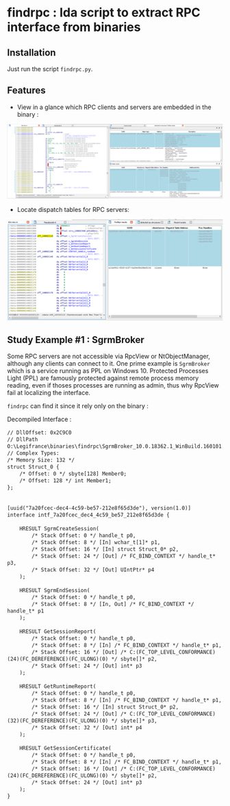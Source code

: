 findrpc : Ida script to extract RPC interface from binaries
=============================================================

Installation
------------

Just run the script `findrpc.py`.


Features
------------

* View in a glance which RPC clients and servers are embedded in the binary :

![](screenshot/sgrm_broker.PNG)

* Locate dispatch tables for RPC servers:

![](screenshot/sgrm_broker_dispatch_table.PNG)


Study Example #1 : SgrmBroker
-----------------------------

Some RPC servers are not accessible via RpcView or NtObjectManager, although any clients can connect to it. One prime example is `SgrmBroker` which is a service running as PPL on Windows 10. Protected Processes Light (PPL) are famously protected against remote process memory reading, even if thoses processes are running as admin, thus why RpcView fail at localizing the interface.

`findrpc` can find it since it rely only on the binary :


Decompiled Interface :

```idl
// DllOffset: 0x2C9C0
// DllPath O:\Legifrance\binaries\findrpc\SgrmBroker_10.0.18362.1_WinBuild.160101.0800_2DF8A183.exe
// Complex Types:
/* Memory Size: 132 */
struct Struct_0 {
    /* Offset: 0 */ sbyte[128] Member0;
    /* Offset: 128 */ int Member1;
};


[uuid("7a20fcec-dec4-4c59-be57-212e8f65d3de"), version(1.0)]
interface intf_7a20fcec_dec4_4c59_be57_212e8f65d3de {

    HRESULT SgrmCreateSession(
    	/* Stack Offset: 0 */ handle_t p0, 
    	/* Stack Offset: 8 */ [In] wchar_t[1]* p1, 
    	/* Stack Offset: 16 */ [In] struct Struct_0* p2, 
    	/* Stack Offset: 24 */ [Out] /* FC_BIND_CONTEXT */ handle_t* p3, 
    	/* Stack Offset: 32 */ [Out] UIntPtr* p4
    );

    HRESULT SgrmEndSession(
    	/* Stack Offset: 0 */ handle_t p0, 
    	/* Stack Offset: 8 */ [In, Out] /* FC_BIND_CONTEXT */ handle_t* p1
    );

    HRESULT GetSessionReport(
    	/* Stack Offset: 0 */ handle_t p0, 
    	/* Stack Offset: 8 */ [In] /* FC_BIND_CONTEXT */ handle_t* p1, 
    	/* Stack Offset: 16 */ [Out] /* C:(FC_TOP_LEVEL_CONFORMANCE)(24)(FC_DEREFERENCE)(FC_ULONG)(0) */ sbyte[]* p2, 
    	/* Stack Offset: 24 */ [Out] int* p3
    );

    HRESULT GetRuntimeReport(
    	/* Stack Offset: 0 */ handle_t p0, 
    	/* Stack Offset: 8 */ [In] /* FC_BIND_CONTEXT */ handle_t* p1, 
    	/* Stack Offset: 16 */ [In] struct Struct_0* p2, 
    	/* Stack Offset: 24 */ [Out] /* C:(FC_TOP_LEVEL_CONFORMANCE)(32)(FC_DEREFERENCE)(FC_ULONG)(0) */ sbyte[]* p3, 
    	/* Stack Offset: 32 */ [Out] int* p4
    );

    HRESULT GetSessionCertificate(
    	/* Stack Offset: 0 */ handle_t p0, 
    	/* Stack Offset: 8 */ [In] /* FC_BIND_CONTEXT */ handle_t* p1, 
    	/* Stack Offset: 16 */ [Out] /* C:(FC_TOP_LEVEL_CONFORMANCE)(24)(FC_DEREFERENCE)(FC_ULONG)(0) */ sbyte[]* p2, 
    	/* Stack Offset: 24 */ [Out] int* p3
    );
}
```